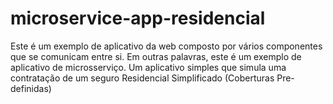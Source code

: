 # microservice-app-residencial
Este é um exemplo de aplicativo da web composto por vários componentes que se comunicam entre si. Em outras palavras, este é um exemplo de aplicativo de microsserviço.  Um aplicativo simples que simula uma contratação de um seguro Residencial Simplificado (Coberturas Pre-definidas)
